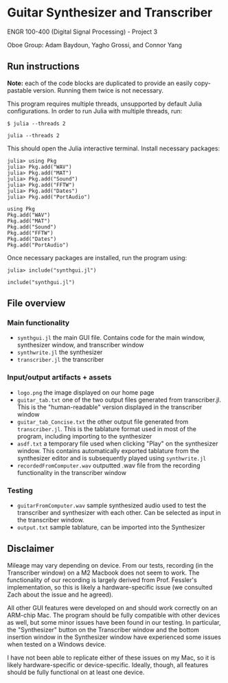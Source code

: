 # Guitar Synthesizer and Transcriber

ENGR 100-400 (Digital Signal Processing) - Project 3

Oboe Group: Adam Baydoun, Yagho Grossi, and Connor Yang

## Run instructions

**Note:** each of the code blocks are duplicated to provide an easily copy-pastable version. Running them twice is not necessary.

This program requires multiple threads, unsupported by default Julia configurations. In order to run Julia with multiple threads, run:
```
$ julia --threads 2
```
```
julia --threads 2
```
This should open the Julia interactive terminal. Install necessary packages:
```
julia> using Pkg
julia> Pkg.add("WAV")
julia> Pkg.add("MAT")
julia> Pkg.add("Sound")
julia> Pkg.add("FFTW")
julia> Pkg.add("Dates")
julia> Pkg.add("PortAudio")
```
```
using Pkg
Pkg.add("WAV")
Pkg.add("MAT")
Pkg.add("Sound")
Pkg.add("FFTW")
Pkg.add("Dates")
Pkg.add("PortAudio")
```
Once necessary packages are installed, run the program using:
```
julia> include("synthgui.jl")
```
```
include("synthgui.jl")
```
## File overview

### Main functionality
- `synthgui.jl` the main GUI file. Contains code for the main window, synthesizer window, and transcriber window
- `synthwrite.jl` the synthesizer
- `transcriber.jl` the transcriber

### Input/output artifacts + assets
- `logo.png` the image displayed on our home page
- `guitar_tab.txt` one of the two output files generated from transcriber.jl. This is the "human-readable" version displayed in the transcriber window
- `guitar_tab_Concise.txt` the other output file generated from `transcriber.jl`. This is the tablature format used in most of the program, including importing to the synthesizer
- `asdf.txt` a temporary file used when clicking "Play" on the synthesizer window. This contains automatically exported tablature from the synthesizer editor and is subsequently played using `synthwrite.jl`
- `recordedFromComputer.wav` outputted .wav file from the recording functionality in the transcriber window

### Testing
- `guitarFromComputer.wav` sample synthesized audio used to test the transcriber and synthesizer with each other. Can be selected as input in the transcriber window.
- `output.txt` sample tablature, can be imported into the Synthesizer


## Disclaimer

Mileage may vary depending on device. From our tests, recording (in the Transcriber window) on a M2 Macbook does not seem to work. The functionality of our recording is largely derived from Prof. Fessler's implementation, so this is likely a hardware-specific issue (we consulted Zach about the issue and he agreed).

All other GUI features were developed on and should work correctly on an ARM-chip Mac. The program should be fully compatible with other devices as well, but some minor issues have been found in our testing. In particular, the "Synthesizer" button on the Transcriber window and the bottom insertion window in the Synthesizer window have experienced some issues when tested on a Windows device.

I have not been able to replicate either of these issues on my Mac, so it is likely hardware-specific or device-specific. Ideally, though, all features should be fully functional on at least one device.
